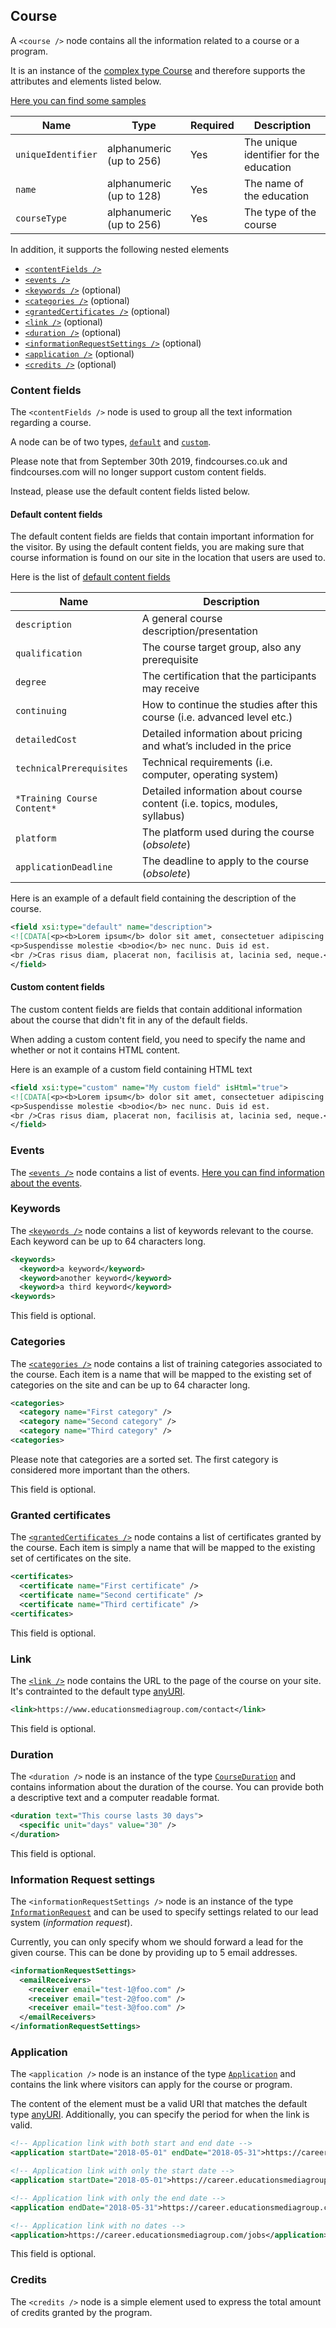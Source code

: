 ## Course
A `<course />` node contains all the information related to a course or a program.

It is an instance of the [complex type Course](../../schemas/3.0/course.xsd#L13) and therefore supports the attributes and elements listed below.

[Here you can find some samples](../../samples/3.0/course-sample.xml)

|Name|Type|Required|Description|
|-|-|-|-|
|`uniqueIdentifier`|alphanumeric (up to 256)|Yes|The unique identifier for the education|
|`name`|alphanumeric (up to 128)|Yes|The name of the education|
|`courseType`|alphanumeric (up to 256)|Yes|The type of the course|

In addition, it supports the following nested elements
* [`<contentFields />`](#content-fields)
* [`<events />`](#events)
* [`<keywords />`](#keywords) (optional)
* [`<categories />`](#categories) (optional)
* [`<grantedCertificates />`](#granted-certificates) (optional)
* [`<link />`](#link) (optional)
* [`<duration />`](#duration) (optional)
* [`<informationRequestSettings />`](#information-request-settings) (optional)
* [`<application />`](#application) (optional)
* [`<credits />`](#credits) (optional)

### Content fields
The `<contentFields />` node is used to group all the text information regarding a course.

A node can be of two types, [`default`](../../schemas/3.0/course-text-property.xsd#L13-L19) and [`custom`](../../schemas/3.0/course-text-property.xsd#L21-L34).

Please note that from September 30th 2019, findcourses.co.uk and findcourses.com will no longer support custom content fields.

Instead, please use the default content fields listed below.

#### Default content fields
The default content fields are fields that contain important information for the visitor.
By using the default content fields, you are making sure that course information is found on our site in the location that users are used to.

Here is the list of [default content fields](../../schemas/3.0/course-text-property.xsd#L36-L47)

|Name|Description|
|-|-|
|`description`|A general course description/presentation|
|`qualification`|The course target group, also any prerequisite|
|`degree`|The certification that the participants may receive|
|`continuing`|How to continue the studies after this course (i.e. advanced level etc.)|
|`detailedCost`|Detailed information about pricing and what’s included in the price|
|`technicalPrerequisites`|Technical requirements (i.e. computer, operating system)|
|`*Training Course Content*`|Detailed information about course content (i.e. topics, modules, syllabus)|
|`platform`|The platform used during the course (_obsolete_)|
|`applicationDeadline`|The deadline to apply to the course (_obsolete_)|

Here is an example of a default field containing the description of the course.
```xml
<field xsi:type="default" name="description">
<![CDATA[<p><b>Lorem ipsum</b> dolor sit amet, consectetuer adipiscing elit.</p>
<p>Suspendisse molestie <b>odio</b> nec nunc. Duis id est.
<br />Cras risus diam, placerat non, facilisis at, lacinia sed, neque.</p>]]>
</field>
```

#### Custom content fields
The custom content fields are fields that contain additional information about the course that didn't fit in any of the default fields.

When adding a custom content field, you need to specify the name and whether or not it contains HTML content.

Here is an example of a custom field containing HTML text

```xml
<field xsi:type="custom" name="My custom field" isHtml="true">
<![CDATA[<p><b>Lorem ipsum</b> dolor sit amet, consectetuer adipiscing elit.</p>
<p>Suspendisse molestie <b>odio</b> nec nunc. Duis id est.
<br />Cras risus diam, placerat non, facilisis at, lacinia sed, neque.</p>]]>
</field>
```

### Events
The [`<events />`](../../schemas/3.0/course.xsd#L23-L37) node contains a list of events. [Here you can find information about the events](event.md).

### Keywords
The [`<keywords />`](../../schemas/3.0/course.xsd#L39) node contains a list of keywords relevant to the course. Each keyword can be up to 64 characters long.

```xml
<keywords>
  <keyword>a keyword</keyword>
  <keyword>another keyword</keyword>
  <keyword>a third keyword</keyword>
<keywords>
```

This field is optional.

### Categories
The [`<categories />`](../../schemas/3.0/course.xsd#L41) node contains a list of training categories associated to the course. Each item is a name that will be mapped to the existing set of categories on the site and can be up to 64 character long.

```xml
<categories>
  <category name="First category" />
  <category name="Second category" />
  <category name="Third category" />
<categories>
```
Please note that categories are a sorted set. The first category is considered more important than the others.

This field is optional.

### Granted certificates
The [`<grantedCertificates />`](../../schemas/3.0/course.xsd#L43) node contains a list of certificates granted by the course. Each item is simply a name that will be mapped to the existing set of certificates on the site.

```xml
<certificates>
  <certificate name="First certificate" />
  <certificate name="Second certificate" />
  <certificate name="Third certificate" />
<certificates>
```

This field is optional.

### Link
The [`<link />`](../../schemas/3.0/course.xsd#L45-L51) node contains the URL to the page of the course on your site. It's contrainted to the default type [anyURI](http://www.datypic.com/sc/xsd/t-xsd_anyURI.html).

```xml
<link>https://www.educationsmediagroup.com/contact</link>
```

This field is optional.

### Duration
The `<duration />` node is an instance of the type [`CourseDuration`](../../schemas/3.0/course.xsd#L86-L113) and contains information about the duration of the course. You can provide both a descriptive text and a computer readable format.

```xml
<duration text="This course lasts 30 days">
  <specific unit="days" value="30" />
</duration>
```

This field is optional.

### Information Request settings
The `<informationRequestSettings />` node is an instance of the type [`InformationRequest`](../../schemas/3.0/information-request.xsd#L8-L28) and can be used to specify settings related to our lead system (_information request_).

Currently, you can only specify whom we should forward a lead  for the given course. This can be done by providing up to 5 email addresses.

```xml
<informationRequestSettings>
  <emailReceivers>
    <receiver email="test-1@foo.com" />
    <receiver email="test-2@foo.com" />
    <receiver email="test-3@foo.com" />
  </emailReceivers>
</informationRequestSettings>
```

### Application
The `<application />` node is an instance of the type [`Application`](../../schemas/3.0/course.xsd#L147-L157) and contains the link where visitors can apply for the course or program. 

The content of the element must be a valid URI that matches the default type [anyURI](http://www.datypic.com/sc/xsd/t-xsd_anyURI.html). Additionally, you can specify the period for when the link is valid.

```xml
<!-- Application link with both start and end date -->
<application startDate="2018-05-01" endDate="2018-05-31">https://career.educationsmediagroup.com/jobs</application>

<!-- Application link with only the start date -->
<application startDate="2018-05-01">https://career.educationsmediagroup.com/jobs</application>

<!-- Application link with only the end date -->
<application endDate="2018-05-31">https://career.educationsmediagroup.com/jobs</application>

<!-- Application link with no dates -->
<application>https://career.educationsmediagroup.com/jobs</application>
```

This field is optional.

### Credits
The `<credits />` node is a simple element used to express the total amount of credits granted by the program.
